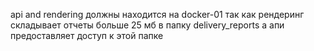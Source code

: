api and rendering должны находится на docker-01
так как рендеринг складывает отчеты больше 25 мб в папку delivery_reports
а апи предоставляет доступ к этой папке